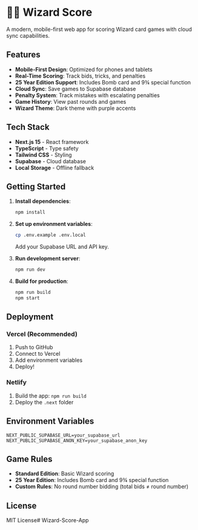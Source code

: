 # 🧙‍♂️ Wizard Score

A modern, mobile-first web app for scoring Wizard card games with cloud sync capabilities.

## Features

- **Mobile-First Design**: Optimized for phones and tablets
- **Real-Time Scoring**: Track bids, tricks, and penalties
- **25 Year Edition Support**: Includes Bomb card and 9¾ special function
- **Cloud Sync**: Save games to Supabase database
- **Penalty System**: Track mistakes with escalating penalties
- **Game History**: View past rounds and games
- **Wizard Theme**: Dark theme with purple accents

## Tech Stack

- **Next.js 15** - React framework
- **TypeScript** - Type safety
- **Tailwind CSS** - Styling
- **Supabase** - Cloud database
- **Local Storage** - Offline fallback

## Getting Started

1. **Install dependencies**:
   ```bash
   npm install
   ```

2. **Set up environment variables**:
   ```bash
   cp .env.example .env.local
   ```
   Add your Supabase URL and API key.

3. **Run development server**:
   ```bash
   npm run dev
   ```

4. **Build for production**:
   ```bash
   npm run build
   npm start
   ```

## Deployment

### Vercel (Recommended)
1. Push to GitHub
2. Connect to Vercel
3. Add environment variables
4. Deploy!

### Netlify
1. Build the app: `npm run build`
2. Deploy the `.next` folder

## Environment Variables

```env
NEXT_PUBLIC_SUPABASE_URL=your_supabase_url
NEXT_PUBLIC_SUPABASE_ANON_KEY=your_supabase_anon_key
```

## Game Rules

- **Standard Edition**: Basic Wizard scoring
- **25 Year Edition**: Includes Bomb card and 9¾ special function
- **Custom Rules**: No round number bidding (total bids ≠ round number)

## License

MIT License#   W i z a r d - S c o r e - A p p  
 